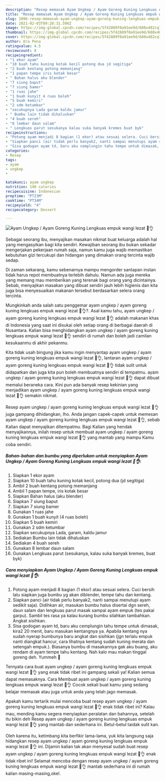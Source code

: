 ```yaml
---
description: "Resep memasak Ayam Ungkep / Ayam Goreng Kuning Lengkuas empuk wangi lezat 🤤👌 Sederhana dan Mudah Dibuat"
title: "Resep memasak Ayam Ungkep / Ayam Goreng Kuning Lengkuas empuk wangi lezat 🤤👌 Sederhana dan Mudah Dibuat"
slug: 1096-resep-memasak-ayam-ungkep-ayam-goreng-kuning-lengkuas-empuk-wangi-lezat-sederhana-dan-mudah-dibuat
date: 2021-02-03T09:28:31.596Z
image: https://img-global.cpcdn.com/recipes/5f42889f0a91ee9d/680x482cq70/ayam-ungkep-ayam-goreng-kuning-lengkuas-empuk-wangi-lezat-🤤👌-foto-resep-utama.jpg
thumbnail: https://img-global.cpcdn.com/recipes/5f42889f0a91ee9d/680x482cq70/ayam-ungkep-ayam-goreng-kuning-lengkuas-empuk-wangi-lezat-🤤👌-foto-resep-utama.jpg
cover: https://img-global.cpcdn.com/recipes/5f42889f0a91ee9d/680x482cq70/ayam-ungkep-ayam-goreng-kuning-lengkuas-empuk-wangi-lezat-🤤👌-foto-resep-utama.jpg
author: Ora Pena
ratingvalue: 4.5
reviewcount: 8
recipeingredient:
- "1 ekor ayam"
- "10 buah tahu kuning kotak kecil potong dua jd segitiga"
- "2 buah kentang potong memanjang"
- "1 papan tempe iris kotak besar"
- " Bahan halus aku blender"
- "7 siung baput"
- "7 siung bamer"
- "1 ruas jahe"
- "1 buah kunyit 4 ruas boleh"
- "5 buah kemiri"
- "2 sdm ketumbar"
- "secukupnya Lada garam kaldu jamur"
- " Bumbu lain tidak dihaluskan"
- "4 buah sereh"
- "8 lembar daun salam"
- " Lengkuas parut sesukanya kalau suka banyak kremes buat byk"
recipeinstructions:
- "Potong ayam menjadi 8 bagian (1 ekor) atau sesuai selera. Cuci bersih lalu siapkan juga bumbu yg akan diblender, tempe tahu dan kentang."
- "Siapkan panci (air tidak perlu banyak2, nanti sampai menutupi ayam sedikit saja). Didihkan air, masukan bumbu halus disertai dgn sereh, daun salam dan lengkuas parut masak sampai ayam empuk (tes pakai garpu). Sambil tes rasa ya kalau kurang bumbu silahkan tambahkan. Angkat sisihkan."
- "Sisa godogan ayam td, baru aku cemplungin tahu tempe untuk dimasak, kira2 20 menit, baru masukan kentangnya ya. Apabila kentang nya sudah nyerap bumbunya baru angkat dan sisihkan (jgn terlalu empuk nanti diangkat hancur, cara lihatnya kentang sudah kuning merata dan setengah empuk.). Biasanya bumbu di masakannya gak aku buang, aku rendam di ayam tempe tahu kentang. Nah kalo mau makan tinggal goreng deh. Yummeh 💚"
categories:
- Resep
tags:
- ayam
- ungkep
- 

katakunci: ayam ungkep  
nutrition: 140 calories
recipecuisine: Indonesian
preptime: "PT23M"
cooktime: "PT34M"
recipeyield: "4"
recipecategory: Dessert

---
```



![Ayam Ungkep / Ayam Goreng Kuning Lengkuas empuk wangi lezat 🤤👌](https://img-global.cpcdn.com/recipes/5f42889f0a91ee9d/680x482cq70/ayam-ungkep-ayam-goreng-kuning-lengkuas-empuk-wangi-lezat-🤤👌-foto-resep-utama.jpg)

Sebagai seorang ibu, menyajikan masakan nikmat buat keluarga adalah hal yang mengasyikan bagi kita sendiri. Kewajiban seorang ibu bukan sekadar mengerjakan pekerjaan rumah saja, namun kamu juga wajib memastikan kebutuhan gizi tercukupi dan hidangan yang dimakan orang tercinta wajib sedap.

Di zaman  sekarang, kamu sebenarnya mampu mengorder santapan instan tidak harus repot membuatnya terlebih dahulu. Namun ada juga mereka yang memang mau memberikan yang terenak bagi orang yang dicintainya. Sebab, menyajikan masakan yang dibuat sendiri jauh lebih higienis dan kita juga bisa menyesuaikan makanan tersebut berdasarkan selera orang tercinta. 



Mungkinkah anda salah satu penggemar ayam ungkep / ayam goreng kuning lengkuas empuk wangi lezat 🤤👌?. Asal kamu tahu, ayam ungkep / ayam goreng kuning lengkuas empuk wangi lezat 🤤👌 adalah makanan khas di Indonesia yang saat ini disukai oleh setiap orang di berbagai daerah di Nusantara. Kalian bisa menghidangkan ayam ungkep / ayam goreng kuning lengkuas empuk wangi lezat 🤤👌 sendiri di rumah dan boleh jadi camilan kesukaanmu di akhir pekanmu.

Kita tidak usah bingung jika kamu ingin menyantap ayam ungkep / ayam goreng kuning lengkuas empuk wangi lezat 🤤👌, lantaran ayam ungkep / ayam goreng kuning lengkuas empuk wangi lezat 🤤👌 tidak sulit untuk didapatkan dan juga kita pun boleh membuatnya sendiri di tempatmu. ayam ungkep / ayam goreng kuning lengkuas empuk wangi lezat 🤤👌 dapat dibuat memalui beraneka cara. Kini pun ada banyak resep kekinian yang menjadikan ayam ungkep / ayam goreng kuning lengkuas empuk wangi lezat 🤤👌 semakin nikmat.

Resep ayam ungkep / ayam goreng kuning lengkuas empuk wangi lezat 🤤👌 juga gampang dihidangkan, lho. Anda jangan capek-capek untuk memesan ayam ungkep / ayam goreng kuning lengkuas empuk wangi lezat 🤤👌, sebab Kalian dapat menyajikan ditempatmu. Bagi Kalian yang hendak menyajikannya, inilah resep untuk membuat ayam ungkep / ayam goreng kuning lengkuas empuk wangi lezat 🤤👌 yang mantab yang mampu Kamu coba sendiri.

<!--inarticleads1-->

##### Bahan-bahan dan bumbu yang diperlukan untuk menyiapkan Ayam Ungkep / Ayam Goreng Kuning Lengkuas empuk wangi lezat 🤤👌:

1. Siapkan 1 ekor ayam
1. Siapkan 10 buah tahu kuning kotak kecil, potong dua (jd segitiga)
1. Ambil 2 buah kentang potong memanjang
1. Ambil 1 papan tempe, iris kotak besar
1. Siapkan  Bahan halus (aku blender)
1. Siapkan 7 siung baput
1. Siapkan 7 siung bamer
1. Gunakan 1 ruas jahe
1. Gunakan 1 buah kunyit (4 ruas boleh)
1. Siapkan 5 buah kemiri
1. Gunakan 2 sdm ketumbar
1. Siapkan secukupnya Lada, garam, kaldu jamur
1. Sediakan  Bumbu lain tidak dihaluskan
1. Sediakan 4 buah sereh
1. Gunakan 8 lembar daun salam
1. Gunakan  Lengkuas parut (sesukanya, kalau suka banyak kremes, buat byk)




<!--inarticleads2-->

##### Cara menyiapkan Ayam Ungkep / Ayam Goreng Kuning Lengkuas empuk wangi lezat 🤤👌:

1. Potong ayam menjadi 8 bagian (1 ekor) atau sesuai selera. Cuci bersih lalu siapkan juga bumbu yg akan diblender, tempe tahu dan kentang.
1. Siapkan panci (air tidak perlu banyak2, nanti sampai menutupi ayam sedikit saja). Didihkan air, masukan bumbu halus disertai dgn sereh, daun salam dan lengkuas parut masak sampai ayam empuk (tes pakai garpu). Sambil tes rasa ya kalau kurang bumbu silahkan tambahkan. Angkat sisihkan.
1. Sisa godogan ayam td, baru aku cemplungin tahu tempe untuk dimasak, kira2 20 menit, baru masukan kentangnya ya. Apabila kentang nya sudah nyerap bumbunya baru angkat dan sisihkan (jgn terlalu empuk nanti diangkat hancur, cara lihatnya kentang sudah kuning merata dan setengah empuk.). Biasanya bumbu di masakannya gak aku buang, aku rendam di ayam tempe tahu kentang. Nah kalo mau makan tinggal goreng deh. Yummeh 💚




Ternyata cara buat ayam ungkep / ayam goreng kuning lengkuas empuk wangi lezat 🤤👌 yang enak tidak ribet ini gampang sekali ya! Kalian semua dapat memasaknya. Cara Membuat ayam ungkep / ayam goreng kuning lengkuas empuk wangi lezat 🤤👌 Cocok sekali buat kamu yang sedang belajar memasak atau juga untuk anda yang telah jago memasak.

Apakah kamu tertarik mulai mencoba buat resep ayam ungkep / ayam goreng kuning lengkuas empuk wangi lezat 🤤👌 enak tidak ribet ini? Kalau mau, mending kamu segera menyiapkan peralatan dan bahannya, setelah itu bikin deh Resep ayam ungkep / ayam goreng kuning lengkuas empuk wangi lezat 🤤👌 yang mantab dan sederhana ini. Betul-betul taidak sulit kan. 

Oleh karena itu, ketimbang kita berfikir lama-lama, yuk kita langsung saja hidangkan resep ayam ungkep / ayam goreng kuning lengkuas empuk wangi lezat 🤤👌 ini. Dijamin kalian tak akan menyesal sudah buat resep ayam ungkep / ayam goreng kuning lengkuas empuk wangi lezat 🤤👌 enak tidak ribet ini! Selamat mencoba dengan resep ayam ungkep / ayam goreng kuning lengkuas empuk wangi lezat 🤤👌 mantab sederhana ini di rumah kalian masing-masing,oke!.

